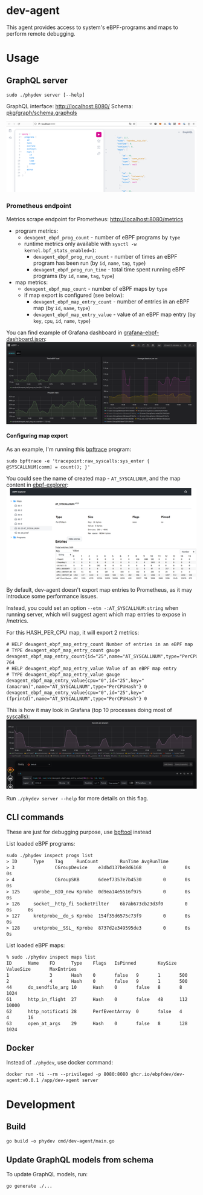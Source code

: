 # dev-agent
This agent provides access to system's eBPF-programs and maps to perform remote debugging.

# Usage

## GraphQL server

```shell
sudo ./phydev server [--help]
```

GraphQL interface: [http://localhost:8080/](http://localhost:8080/)
Schema: [pkg/graph/schema.graphqls](pkg/graph/schema.graphqls)

![GraphQL interface example](docs/graphql-example.png)

### Prometheus endpoint

Metrics scrape endpoint for Prometheus: [http://localhost:8080/metrics](http://localhost:8080/metrics)

* program metrics:
  * `devagent_ebpf_prog_count` - number of eBPF programs by `type`
  * runtime metrics only available with `sysctl -w kernel.bpf_stats_enabled=1`:
    * `devagent_ebpf_prog_run_count` - number of times an eBPF program has been run (by `id`, `name`, `tag`, `type`)
    * `devagent_ebpf_prog_run_time` - total time spent running eBPF programs (by `id`, `name`, `tag`, `type`)
* map metrics:
  * `devagent_ebpf_map_count` - number of eBPF maps by `type`
  * if map export is configured (see below):
    * `devagent_ebpf_map_entry_count` - number of entries in an eBPF map (by `id`, `name`, `type`)
    * `devagent_ebpf_map_entry_value` - value of an eBPF map entry (by `key`, `cpu`, `id`, `name`, `type`)

You can find example of Grafana dashboard in [grafana-ebpf-dashboard.json](./grafana-ebpf-dashboard.json):
![grafana dashboard with program metrics](docs/grafana-ebpf.png)

#### Configuring map export

As an example, I'm running this [bpftrace](https://github.com/iovisor/bpftrace) program:
```shell
sudo bpftrace -e 'tracepoint:raw_syscalls:sys_enter { @SYSCALLNUM[comm] = count(); }'
```

You could see the name of created map - `AT_SYSCALLNUM`, and the map content in [ebpf-explorer](https://github.com/ebpfdev/explorer):
![exbpf explorer showing AT_SYSCALNUM page](docs/explorer-syscallnum.png)

By default, dev-agent doesn't export map entries to Prometheus, as it may introduce some performance issues.

Instead, you could set an option `--etm -:AT_SYSCALLNUM:string` when running server, which will suggest agent which map entries to expose in /metrics.

For this HASH_PER_CPU map, it will export 2 metrics:
```text
# HELP devagent_ebpf_map_entry_count Number of entries in an eBPF map
# TYPE devagent_ebpf_map_entry_count gauge
devagent_ebpf_map_entry_count{id="25",name="AT_SYSCALLNUM",type="PerCPUHash"} 764
# HELP devagent_ebpf_map_entry_value Value of an eBPF map entry
# TYPE devagent_ebpf_map_entry_value gauge
devagent_ebpf_map_entry_value{cpu="0",id="25",key="(anacron)",name="AT_SYSCALLNUM",type="PerCPUHash"} 0
devagent_ebpf_map_entry_value{cpu="0",id="25",key="(fprintd)",name="AT_SYSCALLNUM",type="PerCPUHash"} 0
```

This is how it may look in Grafana (top 10 processes doing most of syscalls):
![Grafana showing top 10 processes doing most of syscalls](docs/grafana-syscallnum.png)

Run `./phydev server --help` for more details on this flag.

## CLI commands

These are just for debugging purpose, use [bpftool](https://github.com/libbpf/bpftool) instead

List loaded eBPF programs:

```shell
sudo ./phydev inspect progs list
> ID      Type    Tag     RunCount        RunTime AvgRunTime
> 3               CGroupDevice    e3dbd137be8d6168        0       0s      0s
> 4               CGroupSKB       6deef7357e7b4530        0       0s      0s
> 125     uprobe__BIO_new Kprobe  0d9ea14e5516f975        0       0s      0s
> 126     socket__http_fi SocketFilter    6b7ab673cb23d3f0        0       0s      0s
> 127     kretprobe__do_s Kprobe  154f35d6575c73f9        0       0s      0s
> 128     uretprobe__SSL_ Kprobe  8737d2e349595de3        0       0s      0s
```

List loaded eBPF maps:

```shell
% sudo ./phydev inspect maps list 
ID      Name    FD      Type    Flags   IsPinned        KeySize ValueSize       MaxEntries
1               3       Hash    0       false   9       1       500
2               4       Hash    0       false   9       1       500
44      do_sendfile_arg 10      Hash    0       false   8       8       1024
61      http_in_flight  27      Hash    0       false   48      112     10000
62      http_notificati 28      PerfEventArray  0       false   4       4       16
63      open_at_args    29      Hash    0       false   8       128     1024
```

## Docker

Instead of `./phydev`, use docker command:
```shell
docker run -ti --rm --privileged -p 8080:8080 ghcr.io/ebpfdev/dev-agent:v0.0.1 /app/dev-agent server
```

# Development

## Build
```shell
go build -o phydev cmd/dev-agent/main.go
```

## Update GraphQL models from schema

To update GraphQL models, run:
```shell
go generate ./...
```
